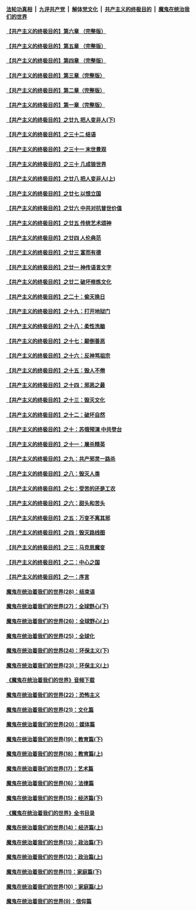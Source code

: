 ####  [法轮功真相](../../../../basic/blob/master/README.md?t=04181930) &nbsp;|&nbsp; [九评共产党](../../../../9ping.md/blob/master/README.md?t=04181930) &nbsp;|&nbsp; [解体党文化](../../../../jtdwh.md/blob/master/README.md?t=04181930)  &nbsp;|&nbsp; [共产主义的终极目的](../../../../gczydzjmd.md/blob/master/README.md?t=04181930) &nbsp;|&nbsp; [魔鬼在统治我们的世界](../../../../mgztzwmdsj.md/blob/master/README.md?t=04181930) 

#### [【共产主义的终极目的】第六章 （完整版）](../pages/nsc422/n11428913.md?t=04181930) 

#### [【共产主义的终极目的】第五章 （完整版）](../pages/nsc422/n11428912.md?t=04181930) 

#### [【共产主义的终极目的】第四章 （完整版）](../pages/nsc422/n11428907.md?t=04181930) 

#### [【共产主义的终极目的】第三章（完整版）](../pages/nsc422/n11428848.md?t=04181930) 

#### [【共产主义的终极目的】第二章（完整版）](../pages/nsc422/n11428831.md?t=04181930) 

#### [【共产主义的终极目的】第一章（完整版）](../pages/nsc422/n11417651.md?t=04181930) 

#### [【共产主义的终极目的】之廿九 把人变非人(下)](../pages/nsc422/n11344140.md?t=04181930) 

#### [【共产主义的终极目的】之三十二 结语](../pages/nsc422/n11360535.md?t=04181930) 

#### [【共产主义的终极目的】之三十一 末世景观](../pages/nsc422/n11351129.md?t=04181930) 

#### [【共产主义的终极目的】之三十 几成狼世界](../pages/nsc422/n11348280.md?t=04181930) 

#### [【共产主义的终极目的】之廿八 把人变非人(上)](../pages/nsc422/n11340492.md?t=04181930) 

#### [【共产主义的终极目的】之廿七 以恨立国](../pages/nsc422/n11336944.md?t=04181930) 

#### [【共产主义的终极目的】之廿六 中共对抗普世价值](../pages/nsc422/n11324785.md?t=04181930) 

#### [【共产主义的终极目的】之廿五 传统艺术颂神](../pages/nsc422/n11296396.md?t=04181930) 

#### [【共产主义的终极目的】之廿四 人伦典范](../pages/nsc422/n11296397.md?t=04181930) 

#### [【共产主义的终极目的】之廿三 富而有德](../pages/nsc422/n11283598.md?t=04181930) 

#### [【共产主义的终极目的】之廿一 神传语言文字](../pages/nsc422/n11263265.md?t=04181930) 

#### [【共产主义的终极目的】之廿二 破坏修炼文化](../pages/nsc422/n11245728.md?t=04181930) 

#### [【共产主义的终极目的】之二十：偷天换日](../pages/nsc422/n11238846.md?t=04181930) 

#### [【共产主义的终极目的】之十九：打开地狱门](../pages/nsc422/n11206376.md?t=04181930) 

#### [【共产主义的终极目的】之十八：柔性洗脑](../pages/nsc422/n11199994.md?t=04181930) 

#### [【共产主义的终极目的】之十七：颠倒善恶](../pages/nsc422/n11179782.md?t=04181930) 

#### [【共产主义的终极目的】之十六：反神骂祖宗](../pages/nsc422/n11166798.md?t=04181930) 

#### [【共产主义的终极目的】之十五：毁人不倦](../pages/nsc422/n11166792.md?t=04181930) 

#### [【共产主义的终极目的】之十四：邪恶之最](../pages/nsc422/n11150249.md?t=04181930) 

#### [【共产主义的终极目的】之十三：毁灭文化](../pages/nsc422/n11135227.md?t=04181930) 

#### [【共产主义的终极目的】之十二：破坏自然](../pages/nsc422/n11135214.md?t=04181930) 

#### [【共产主义的终极目的】之十：苏俄预演 中共登台](../pages/nsc422/n11118424.md?t=04181930) 

#### [【共产主义的终极目的】之十一：屠杀精英](../pages/nsc422/n11118442.md?t=04181930) 

#### [【共产主义的终极目的】之九：共产邪灵一路杀](../pages/nsc422/n11114139.md?t=04181930) 

#### [【共产主义的终极目的】之八：毁灭人类](../pages/nsc422/n11108503.md?t=04181930) 

#### [【共产主义的终极目的】之七：受苦的还是工农](../pages/nsc422/n11101809.md?t=04181930) 

#### [【共产主义的终极目的】之六：甜头和苦头](../pages/nsc422/n11096971.md?t=04181930) 

#### [【共产主义的终极目的】之五：万变不离其邪](../pages/nsc422/n11091285.md?t=04181930) 

#### [【共产主义的终极目的】之四：毁灭路线图](../pages/nsc422/n11086284.md?t=04181930) 

#### [【共产主义的终极目的】之三：马克思魔变](../pages/nsc422/n11061941.md?t=04181930) 

#### [【共产主义的终极目的】之二：中心之国](../pages/nsc422/n11047728.md?t=04181930) 

#### [【共产主义的终极目的】之一：序言](../pages/nsc422/n11086077.md?t=04181930) 

#### [魔鬼在统治着我们的世界(28)：结束语](../pages/nsc422/n10936246.md?t=04181930) 

#### [魔鬼在统治着我们的世界(27)：全球野心(下)](../pages/nsc422/n10928319.md?t=04181930) 

#### [魔鬼在统治着我们的世界(26)：全球野心(上)](../pages/nsc422/n10900318.md?t=04181930) 

#### [魔鬼在统治着我们的世界(25)：全球化](../pages/nsc422/n10788205.md?t=04181930) 

#### [魔鬼在统治着我们的世界(24)：环保主义(下)](../pages/nsc422/n10695307.md?t=04181930) 

#### [魔鬼在统治着我们的世界(23)：环保主义(上)](../pages/nsc422/n10688613.md?t=04181930) 

#### [《魔鬼在统治着我们的世界》音频下载](../pages/nsc422/n10635553.md?t=04181930) 

#### [魔鬼在统治着我们的世界(22)：恐怖主义](../pages/nsc422/n10614727.md?t=04181930) 

#### [魔鬼在统治着我们的世界(21)：文化篇](../pages/nsc422/n10597706.md?t=04181930) 

#### [魔鬼在统治着我们的世界(20)：媒体篇](../pages/nsc422/n10586579.md?t=04181930) 

#### [魔鬼在统治着我们的世界(19)：教育篇(下)](../pages/nsc422/n10564808.md?t=04181930) 

#### [魔鬼在统治着我们的世界(18)：教育篇(上)](../pages/nsc422/n10526970.md?t=04181930) 

#### [魔鬼在统治着我们的世界(17)：艺术篇](../pages/nsc422/n10499093.md?t=04181930) 

#### [魔鬼在统治着我们的世界(16)：法律篇](../pages/nsc422/n10485969.md?t=04181930) 

#### [魔鬼在统治着我们的世界(15)：经济篇(下)](../pages/nsc422/n10469975.md?t=04181930) 

#### [《魔鬼在统治着我们的世界》全书目录](../pages/nsc422/n10464261.md?t=04181930) 

#### [魔鬼在统治着我们的世界(14)：经济篇(上)](../pages/nsc422/n10457370.md?t=04181930) 

#### [魔鬼在统治着我们的世界(13)：政治篇(下)](../pages/nsc422/n10448270.md?t=04181930) 

#### [魔鬼在统治着我们的世界(12)：政治篇(上)](../pages/nsc422/n10444576.md?t=04181930) 

#### [魔鬼在统治着我们的世界(11)：家庭篇(下)](../pages/nsc422/n10440961.md?t=04181930) 

#### [魔鬼在统治着我们的世界(10)：家庭篇(上)](../pages/nsc422/n10435448.md?t=04181930) 

#### [魔鬼在统治着我们的世界(9)：信仰篇](../pages/nsc422/n10432159.md?t=04181930) 

